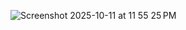 ![Screenshot 2025-10-11 at 11 55 25 PM](https://github.com/user-attachments/assets/c33dbd78-0dce-4bc7-b7b1-18640428a122)
